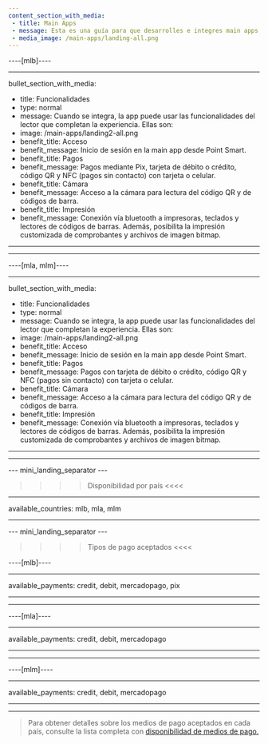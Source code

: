 ```yaml
---
content_section_with_media: 
 - title: Main Apps
 - message: Esta es una guía para que desarrolles e integres main apps, aplicativos de gestión de negocio que se pueden integrar a Point Smart de Mercado Pago. Navega por el menú lateral para encontrar los procesos, requisitos y direccionamientos, desde la ficha técnica del lector a la distribución de la solución.
 - media_image: /main-apps/landing-all.png
---
```


----[mlb]----

---
bullet_section_with_media: 
 - title: Funcionalidades
 - type: normal
 - message: Cuando se integra, la app puede usar las funcionalidades del lector que completan la experiencia. Ellas son:
 - image: /main-apps/landing2-all.png
 - benefit_title: Acceso
 - benefit_message: Inicio de sesión en la main app desde Point Smart.
 - benefit_title: Pagos
 - benefit_message: Pagos mediante Pix, tarjeta de débito o crédito, código QR y NFC (pagos sin contacto) con tarjeta o celular.
 - benefit_title: Cámara
 - benefit_message: Acceso a la cámara para lectura del código QR y de códigos de barra.
 - benefit_title: Impresión
 - benefit_message: Conexión vía bluetooth a impresoras, teclados y lectores de códigos de barras. Además, posibilita la impresión customizada de comprobantes y archivos de imagen bitmap.
---

------------
----[mla, mlm]----

---
bullet_section_with_media: 
 - title: Funcionalidades
 - type: normal
 - message: Cuando se integra, la app puede usar las funcionalidades del lector que completan la experiencia. Ellas son:
 - image: /main-apps/landing2-all.png
 - benefit_title: Acceso
 - benefit_message: Inicio de sesión en la main app desde Point Smart.
 - benefit_title: Pagos
 - benefit_message: Pagos con tarjeta de débito o crédito, código QR y NFC (pagos sin contacto) con tarjeta o celular.
 - benefit_title: Cámara
 - benefit_message: Acceso a la cámara para lectura del código QR y de códigos de barra.
 - benefit_title: Impresión
 - benefit_message: Conexión vía bluetooth a impresoras, teclados y lectores de códigos de barras. Además, posibilita la impresión customizada de comprobantes y archivos de imagen bitmap.
---

------------

--- mini_landing_separator ---

>>>> Disponibilidad por país <<<<
---
available_countries: mlb, mla, mlm

---

--- mini_landing_separator ---

>>>> Tipos de pago aceptados <<<<

----[mlb]----

---
available_payments: credit, debit, mercadopago, pix

---
------------

----[mla]---- 

---
available_payments: credit, debit, mercadopago

---
------------

----[mlm]---- 

---
available_payments: credit, debit, mercadopago

---
------------

> Para obtener detalles sobre los medios de pago aceptados en cada país, consulte la lista completa con [disponibilidad de medios de pago.](/developers/es/docs/sales-processing/payment-methods)